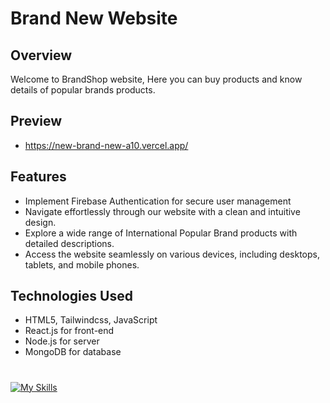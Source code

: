 # Brand New Website

## Overview

Welcome to BrandShop website, Here you can buy products and know details of popular brands products.

## Preview

- https://new-brand-new-a10.vercel.app/

## Features

- Implement Firebase Authentication for secure user management
- Navigate effortlessly through our website with a clean and intuitive design.
- Explore a wide range of International Popular Brand products with detailed descriptions.
- Access the website seamlessly on various devices, including desktops, tablets, and mobile phones.

## Technologies Used

- HTML5, Tailwindcss, JavaScript
- React.js for front-end
- Node.js for server
- MongoDB for database
#
[![My Skills](https://skillicons.dev/icons?i=html,tailwind,react,mongodb,firebase,express,nodejs)](https://skillicons.dev)
